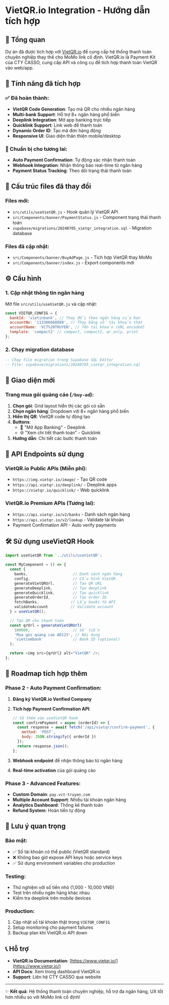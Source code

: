 # VietQR.io Integration - Hướng dẫn tích hợp

## 🎯 Tổng quan

Dự án đã được tích hợp với [VietQR.io](https://www.vietqr.io/) để cung cấp hệ thống thanh toán chuyên nghiệp thay thế cho MoMo link cố định. VietQR.io là Payment Kit của CTY CASSO, cung cấp API và công cụ để tích hợp thanh toán VietQR vào web/app.

## 🚀 Tính năng đã tích hợp

### ✅ Đã hoàn thành:
- **VietQR Code Generation**: Tạo mã QR cho nhiều ngân hàng
- **Multi-bank Support**: Hỗ trợ 8+ ngân hàng phổ biến
- **Deeplink Integration**: Mở app banking trực tiếp
- **Quicklink Support**: Link web để thanh toán
- **Dynamic Order ID**: Tạo mã đơn hàng động
- **Responsive UI**: Giao diện thân thiện mobile/desktop

### 🔄 Chuẩn bị cho tương lai:
- **Auto Payment Confirmation**: Tự động xác nhận thanh toán
- **Webhook Integration**: Nhận thông báo real-time từ ngân hàng
- **Payment Status Tracking**: Theo dõi trạng thái thanh toán

## 📁 Cấu trúc files đã thay đổi

### Files mới:
- `src/utils/useVietQR.js` - Hook quản lý VietQR API
- `src/Components/banner/PaymentStatus.js` - Component trạng thái thanh toán
- `supabase/migrations/20240705_vietqr_integration.sql` - Migration database

### Files đã cập nhật:
- `src/Components/banner/BuyAdPage.js` - Tích hợp VietQR thay MoMo
- `src/Components/banner/index.js` - Export components mới

## ⚙️ Cấu hình

### 1. Cập nhật thông tin ngân hàng

Mở file `src/utils/useVietQR.js` và cập nhật:

```javascript
const VIETQR_CONFIG = {
  bankId: 'vietinbank', // Thay đổi theo ngân hàng của bạn
  accountNo: '113366668888', // Thay bằng số tài khoản thật
  accountName: 'VCT%20TRUYEN', // Tên tài khoản (URL encoded)
  template: 'compact2' // compact, compact2, qr_only, print
};
```

### 2. Chạy migration database

```sql
-- Chạy file migration trong Supabase SQL Editor
-- File: supabase/migrations/20240705_vietqr_integration.sql
```

## 🎨 Giao diện mới

### Trang mua gói quảng cáo (`/buy-ad`):

1. **Chọn gói**: Grid layout hiển thị các gói có sẵn
2. **Chọn ngân hàng**: Dropdown với 8+ ngân hàng phổ biến
3. **Hiển thị QR**: VietQR code tự động tạo
4. **Buttons**:
   - 📱 "Mở App Banking" - Deeplink
   - 🌐 "Xem chi tiết thanh toán" - Quicklink
5. **Hướng dẫn**: Chi tiết các bước thanh toán

## 🔗 API Endpoints sử dụng

### VietQR.io Public APIs (Miễn phí):
- `https://img.vietqr.io/image/` - Tạo QR code
- `https://api.vietqr.io/deeplink/` - Deeplink apps
- `https://vietqr.io/quicklink/` - Web quicklink

### VietQR.io Premium APIs (Tương lai):
- `https://api.vietqr.io/v2/banks` - Danh sách ngân hàng
- `https://api.vietqr.io/v2/lookup` - Validate tài khoản
- Payment Confirmation API - Auto verify payments

## 🛠️ Sử dụng useVietQR Hook

```javascript
import useVietQR from '../utils/useVietQR';

const MyComponent = () => {
  const {
    banks,                    // Danh sách ngân hàng
    config,                   // Cấu hình VietQR
    generateVietQRUrl,        // Tạo QR URL
    generateDeeplink,         // Tạo deeplink
    generateQuicklink,        // Tạo quicklink  
    generateOrderId,          // Tạo order ID
    fetchBanks,              // Lấy banks từ API
    validateAccount          // Validate account
  } = useVietQR();

  // Tạo QR cho thanh toán
  const qrUrl = generateVietQRUrl(
    100000,                   // Số tiền
    'Mua goi quang cao AD123', // Nội dung
    'vietcombank'             // Bank ID (optional)
  );

  return <img src={qrUrl} alt="VietQR" />;
};
```

## 🔮 Roadmap tích hợp thêm

### Phase 2 - Auto Payment Confirmation:
1. **Đăng ký VietQR.io Verified Company**
2. **Tích hợp Payment Confirmation API**:
   ```javascript
   // Sẽ thêm vào useVietQR hook
   const confirmPayment = async (orderId) => {
     const response = await fetch('/api/vietqr/confirm-payment', {
       method: 'POST',
       body: JSON.stringify({ orderId })
     });
     return response.json();
   };
   ```

3. **Webhook endpoint** để nhận thông báo từ ngân hàng
4. **Real-time activation** của gói quảng cáo

### Phase 3 - Advanced Features:
- **Custom Domain**: `pay.vct-truyen.com`
- **Multiple Account Support**: Nhiều tài khoản ngân hàng
- **Analytics Dashboard**: Thống kê thanh toán
- **Refund System**: Hoàn tiền tự động

## 🚨 Lưu ý quan trọng

### Bảo mật:
- ✅ Số tài khoản có thể public (VietQR standard)
- ❌ Không bao giờ expose API keys hoặc service keys
- ✅ Sử dụng environment variables cho production

### Testing:
- Thử nghiệm với số tiền nhỏ (1,000 - 10,000 VNĐ)
- Test trên nhiều ngân hàng khác nhau
- Kiểm tra deeplink trên mobile devices

### Production:
1. Cập nhật số tài khoản thật trong `VIETQR_CONFIG`
2. Setup monitoring cho payment failures
3. Backup plan khi VietQR.io API down

## 📞 Hỗ trợ

- **VietQR.io Documentation**: [https://www.vietqr.io/](https://www.vietqr.io/)
- **API Docs**: Xem trong dashboard VietQR.io
- **Support**: Liên hệ CTY CASSO qua website

---

✨ **Kết quả**: Hệ thống thanh toán chuyên nghiệp, hỗ trợ đa ngân hàng, UX tốt hơn nhiều so với MoMo link cố định! 